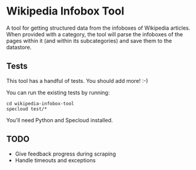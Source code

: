Wikipedia Infobox Tool
======================

A tool for getting structured data from the infoboxes of Wikipedia articles. When provided with a category, the tool will parse the infoboxes of the pages within it (and within its subcategories) and save them to the datastore.


Tests
-----

This tool has a handful of tests. You should add more! :-)

You can run the existing tests by running:

```shell
cd wikipedia-infobox-tool
specloud test/*
````

You'll need Python and Specloud installed.


TODO
----

* Give feedback progress during scraping
* Handle timeouts and exceptions

